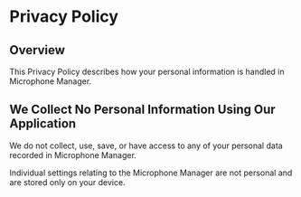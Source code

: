 # Privacy Policy

## Overview

This Privacy Policy describes how your personal information is handled in Microphone Manager.

## We Collect No Personal Information Using Our Application

We do not collect, use, save, or have access to any of your personal data recorded in Microphone Manager.

Individual settings relating to the Microphone Manager are not personal and are stored only on your device.
